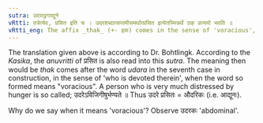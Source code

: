 ```yaml
---
sutra: उदराट्ठगाद्यूने
vRtti: तत्रेत्येव, प्रसित इति च । उदरशब्दात्सप्तमीसमर्थात्प्रसित इत्येतस्मिन्नर्थे ठक् प्रत्ययो भवति ॥
vRtti_eng: The affix _thak_ (+- इक) comes in the sense of 'voracious', after the word _udara_.
---
```

The translation given above is according to Dr. Bohtlingk. According to the _Kasika_, the _anuvritti_ of प्रसित is also read into this _sutra_. The meaning then would be _thak_ comes after the word _udara_ in the seventh case in construction, in the sense of 'who is devoted therein', when the word so formed means "voracious". A person who is very much distressed by hunger is so called; उदरेऽविजिगीषुर्भण्यते ॥ Thus उदरे प्रसितः = औदरिकः (i.e. आद्यूनः).

Why do we say when it means 'voracious'? Observe उदरकः 'abdominal'.
